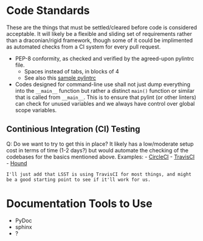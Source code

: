 # Code Standards

These are the things that must be settled/cleared before code is considered
acceptable.  It will likely be a flexible and sliding set of requirements
rather than a draconian/rigid framework, though some of it could be
implimented as automated checks from a CI system for every pull request.

- PEP-8 conformity, as checked and verified by the agreed-upon pylintrc file.
    - Spaces instead of tabs, in blocks of 4
    - See also this [sample pylintrc](pylintrc)
- Codes designed for command-line use shall not just dump everything into
  the ```__main__``` function but rather a distinct ```main()``` function
  or similar that is called from ```__main__```.  This is to ensure that
  pylint (or other linters) can check for unused variables and we always have
  control over global scope variables.

## Continious Integration (CI) Testing

Q: Do we want to try to get this in place?  It likely has a low/moderate setup
   cost in terms of time (1-2 days?) but would automate the checking of
   the codebases for the basics mentioned above.
   Examples:
       - [CircleCI](https://github.com/marketplace/circleci)
       - [TravisCI](https://github.com/marketplace/travis-ci)
       - [Hound](https://github.com/marketplace/hound)

    I'll just add that LSST is using TravisCI for most things, and might
    be a good starting point to see if it'll work for us.

# Documentation Tools to Use

- PyDoc
- sphinx
- ?
